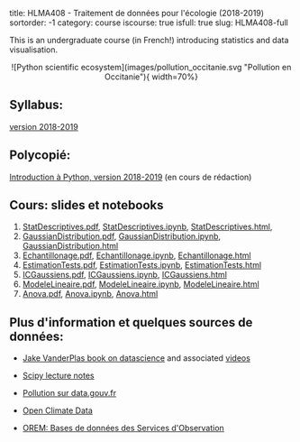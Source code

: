 title: HLMA408 - Traitement de données pour l'écologie (2018-2019)
sortorder: -1
category: course
iscourse: true
isfull: true
slug: HLMA408-full


This is an undergraduate course (in French!) introducing statistics and data visualisation.

<center>
![Python scientific ecosystem](images/pollution_occitanie.svg "Pollution en Occitanie"){ width=70%}
</center>

## Syllabus:
[version 2018-2019](/enseignement/Montpellier/HLMA408/syllabus_HLMA408_2018-2019.pdf)

## Polycopié:
[Introduction à Python, version 2018-2019](/enseignement/Montpellier/HLMA310/IntroPython.pdf) (en cours de rédaction)


## Cours: slides et notebooks

1. [StatDescriptives.pdf](/enseignement/Montpellier/HLMA408/StatDescriptives.pdf),
[StatDescriptives.ipynb](/enseignement/Montpellier/HLMA408/StatDescriptives.ipynb),
[StatDescriptives.html](https://nbviewer.jupyter.org/url/josephsalmon.eu/enseignement/Montpellier/HLMA408/StatDescriptives.ipynb?flush_cache=true),
2. [GaussianDistribution.pdf](/enseignement/Montpellier/HLMA408/GaussianDistribution.pdf),
[GaussianDistribution.ipynb](/enseignement/Montpellier/HLMA408/GaussianDistribution.ipynb),
[GaussianDistribution.html](https://nbviewer.jupyter.org/url/josephsalmon.eu/enseignement/Montpellier/HLMA408/GaussianDistribution.ipynb?flush_cache=true)
3. [Echantillonage.pdf](/enseignement/Montpellier/HLMA408/Echantillonage.pdf),
[Echantillonage.ipynb](/enseignement/Montpellier/HLMA408/Echantillonage.ipynb),
[Echantillonage.html](https://nbviewer.jupyter.org/url/josephsalmon.eu/enseignement/Montpellier/HLMA408/Echantillonage.ipynb?flush_cache=true)
4. [EstimationTests.pdf](/enseignement/Montpellier/HLMA408/EstimationTests.pdf),
[EstimationTests.ipynb](/enseignement/Montpellier/HLMA408/EstimationTests.ipynb),
[EstimationTests.html](https://nbviewer.jupyter.org/url/josephsalmon.eu/enseignement/Montpellier/HLMA408/EstimationTests.ipynb?flush_cache=true)
5. [ICGaussiens.pdf](/enseignement/Montpellier/HLMA408/ICGaussiens.pdf),
[ICGaussiens.ipynb](/enseignement/Montpellier/HLMA408/ICGaussiens.ipynb),
[ICGaussiens.html](https://nbviewer.jupyter.org/url/josephsalmon.eu/enseignement/Montpellier/HLMA408/ICGaussiens.ipynb?flush_cache=true)
5. [ModeleLineaire.pdf](/enseignement/Montpellier/HLMA408/ModeleLineaire.pdf),
[ModeleLineaire.ipynb](/enseignement/Montpellier/HLMA408/ModeleLineaire.ipynb),
[ModeleLineaire.html](https://nbviewer.jupyter.org/url/josephsalmon.eu/enseignement/Montpellier/HLMA408/ModeleLineaire.ipynb?flush_cache=true)
5. [Anova.pdf](/enseignement/Montpellier/HLMA408/Anova.pdf),
[Anova.ipynb](/enseignement/Montpellier/HLMA408/Anova.ipynb),
[Anova.html](https://nbviewer.jupyter.org/url/josephsalmon.eu/enseignement/Montpellier/HLMA408/Anova.ipynb?flush_cache=true)

<!---

## Travaux dirigés:

1. [TD1.pdf](/enseignement/Montpellier/HLMA408/TD1.pdf)
1. [TD2.pdf](/enseignement/Montpellier/HLMA408/TD2.pdf),
[QCM1.pdf](/enseignement/Montpellier/HLMA408/QCM1.pdf),
[QCM1_corr.pdf](/enseignement/Montpellier/HLMA408/QCM1_corr.pdf)
1. [TD3.pdf](/enseignement/Montpellier/HLMA408/TD3.pdf)
1. [TD4.pdf](/enseignement/Montpellier/HLMA408/TD4.pdf)
1. [TD5.pdf](/enseignement/Montpellier/HLMA408/TD5.pdf)

## Travaux pratiques:

1. Introduction
	- Python: [TP-Introduction.pdf](/enseignement/Montpellier/HLMA408/TP-Introduction.pdf), [TP-Introduction_squelette.ipynb](/enseignement/Montpellier/HLMA408/TP-Introduction_squelette.ipynb), [TP-Introduction.ipynb](/enseignement/Montpellier/HLMA408/TP-Introduction.ipynb),
	- R :     [TP-Introduction_R.pdf](/enseignement/Montpellier/HLMA408/TP-Introduction_R.pdf), [TP-Introduction.R](/enseignement/Montpellier/HLMA408/TP-Introduction.R)

1. Chi2
	- Python: [TP-chi2.pdf](/enseignement/Montpellier/HLMA408/TP-chi2.pdf), [TP-chi2_squelette.ipynb](/enseignement/Montpellier/HLMA408/TP-chi2_squelette.ipynb), [TP-chi2.ipynb](/enseignement/Montpellier/HLMA408/TP-chi2.ipynb)
	- R:  [TP-chi2_R.pdf](/enseignement/Montpellier/HLMA408/TP-chi2_R.pdf), [TP-chi2.R](/enseignement/Montpellier/HLMA408/TP-chi2.R)

1. Tests et loi gaussiennes:
	- Python: [TP-Gaussiennes.pdf](/enseignement/Montpellier/HLMA408/TP-Gaussiennes.pdf), [TP-Gaussiennes_squelette.ipynb](/enseignement/Montpellier/HLMA408/TP-Gaussiennes_squelette.ipynb), [TP-Gaussiennes.ipynb](/enseignement/Montpellier/HLMA408/TP-Gaussiennes.ipynb)
	- R: [TP-Gaussiennes_R.pdf](/enseignement/Montpellier/HLMA408/TP-Gaussiennes_R.pdf), [TP-Gaussiennes.R](/enseignement/Montpellier/HLMA408/TP-Gaussiennes.R)

1. Modèle linéaire: [TP-MCO.pdf](/enseignement/Montpellier/HLMA408/TP-MCO.pdf); Aide pour le package statsmodel (en français): [fr_Tanagra_Python_StatsModels.pdf](http://eric.univ-lyon2.fr/~ricco/tanagra/fichiers/fr_Tanagra_Python_StatsModels.pdf)
--->
## Plus d'information et quelques sources de données:

- [Jake VanderPlas book on datascience](https://jakevdp.github.io/PythonDataScienceHandbook/)
and associated
[videos](http://jakevdp.github.io/blog/2017/03/03/reproducible-data-analysis-in-jupyter/)

- [Scipy lecture notes](https://www.scipy-lectures.org/)

- [Pollution sur data.gouv.fr](https://www.data.gouv.fr/fr/datasets/donnees-temps-reel-de-mesure-des-concentrations-de-polluants-atmospheriques-reglementes-1/)

- [Open Climate Data](http://openclimatedata.net)

- [OREM: Bases de données des Services d'Observation](https://data.oreme.org/observation)